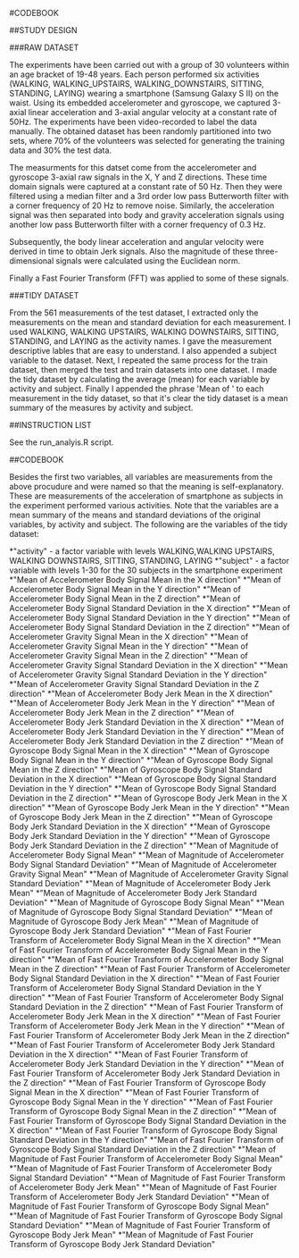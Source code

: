 #CODEBOOK

##STUDY DESIGN

###RAW DATASET

The experiments have been carried out with a group of 30 volunteers within an age bracket of 19-48 years. 
Each person performed six activities (WALKING, WALKING_UPSTAIRS, WALKING_DOWNSTAIRS, SITTING, STANDING, LAYING) 
wearing a smartphone (Samsung Galaxy S II) on the waist. Using its embedded accelerometer and gyroscope, 
we captured 3-axial linear acceleration and 3-axial angular velocity at a constant rate of 50Hz. 
The experiments have been video-recorded to label the data manually. 
The obtained dataset has been randomly partitioned into two sets, where 70% of the volunteers was selected 
for generating the training data and 30% the test data. 

The measurments for this datset come from the accelerometer and gyroscope 3-axial raw signals in the X, Y and Z directions. 
These time domain signals were captured at a constant rate of 50 Hz. Then they were filtered using a median filter 
and a 3rd order low pass Butterworth filter with a corner frequency of 20 Hz to remove noise. 
Similarly, the acceleration signal was then separated into body and gravity acceleration signals 
using another low pass Butterworth filter with a corner frequency of 0.3 Hz. 

Subsequently, the body linear acceleration and angular velocity were derived in time to obtain Jerk signals. 
Also the magnitude of these three-dimensional signals were calculated using the Euclidean norm. 

Finally a Fast Fourier Transform (FFT) was applied to some of these signals.

###TIDY DATASET

From the 561 measurements of the test dataset, I extracted only the measurements on the mean and standard deviation 
for each measurement. I used WALKING, WALKING UPSTAIRS, WALKING DOWNSTAIRS, SITTING, STANDING, and LAYING
as the activity names. I gave the measurement descriptive lables that are easy to understand. I also appended a
subject variable to the dataset. Next, I repeated the same process for the train dataset, then merged the test
and train datasets into one dataset. I made the tidy dataset by calculating the average (mean) for each variable
by activity and subject. Finally I appended the phrase 'Mean of ' to each measurement in the tidy dataset, so that
it's clear the tidy dataset is a mean summary of the measures by activity and subject.


##INSTRUCTION LIST

See the run_analyis.R script.

##CODEBOOK

Besides the first two variables, all variables are measurements from the above procudure and 
were named so that the meaning is self-explanatory. These are measurements of the acceleration
of smartphone as subjects in the experiment performed various activities.
Note that the variables are a mean summary of the means and standard deviations of the original variables, 
by activity and subject. The following are the variables of the tidy dataset:

*"activity" - a factor variable with levels WALKING,WALKING UPSTAIRS, WALKING DOWNSTAIRS, SITTING, STANDING, LAYING
*"subject" - a factor variable with levels 1-30 for the 30 subjects in the smartphone experiment
*"Mean of Accelerometer Body Signal Mean in the X direction"
*"Mean of Accelerometer Body Signal Mean in the Y direction"
*"Mean of Accelerometer Body Signal Mean in the Z direction"
*"Mean of Accelerometer Body Signal Standard Deviation in the X direction"
*"Mean of Accelerometer Body Signal Standard Deviation in the Y direction"
*"Mean of Accelerometer Body Signal Standard Deviation in the Z direction"
*"Mean of Accelerometer Gravity Signal Mean in the X direction"
*"Mean of Accelerometer Gravity Signal Mean in the Y direction"
*"Mean of Accelerometer Gravity Signal Mean in the Z direction"
*"Mean of Accelerometer Gravity Signal Standard Deviation in the X direction"
*"Mean of Accelerometer Gravity Signal Standard Deviation in the Y direction"
*"Mean of Accelerometer Gravity Signal Standard Deviation in the Z direction"
*"Mean of Accelerometer Body Jerk Mean in the X direction"
*"Mean of Accelerometer Body Jerk Mean in the Y direction"
*"Mean of Accelerometer Body Jerk Mean in the Z direction"
*"Mean of Accelerometer Body Jerk Standard Deviation in the X direction"
*"Mean of Accelerometer Body Jerk Standard Deviation in the Y direction"
*"Mean of Accelerometer Body Jerk Standard Deviation in the Z direction"
*"Mean of Gyroscope Body Signal Mean in the X direction"
*"Mean of Gyroscope Body Signal Mean in the Y direction"
*"Mean of Gyroscope Body Signal Mean in the Z direction"
*"Mean of Gyroscope Body Signal Standard Deviation in the X direction"
*"Mean of Gyroscope Body Signal Standard Deviation in the Y direction"
*"Mean of Gyroscope Body Signal Standard Deviation in the Z direction"
*"Mean of Gyroscope Body Jerk Mean in the X direction"
*"Mean of Gyroscope Body Jerk Mean in the Y direction"
*"Mean of Gyroscope Body Jerk Mean in the Z direction"
*"Mean of Gyroscope Body Jerk Standard Deviation in the X direction"
*"Mean of Gyroscope Body Jerk Standard Deviation in the Y direction"
*"Mean of Gyroscope Body Jerk Standard Deviation in the Z direction"
*"Mean of Magnitude of Accelerometer Body Signal Mean"
*"Mean of Magnitude of Accelerometer Body Signal Standard Deviation"
*"Mean of Magnitude of Accelerometer Gravity Signal Mean"
*"Mean of Magnitude of Accelerometer Gravity Signal Standard Deviation"
*"Mean of Magnitude of Accelerometer Body Jerk Mean"
*"Mean of Magnitude of Accelerometer Body Jerk Standard Deviation"
*"Mean of Magnitude of Gyroscope Body Signal Mean"
*"Mean of Magnitude of Gyroscope Body Signal Standard Deviation"
*"Mean of Magnitude of Gyroscope Body Jerk Mean"
*"Mean of Magnitude of Gyroscope Body Jerk Standard Deviation"
*"Mean of Fast Fourier Transform of Accelerometer Body Signal Mean in the X direction"
*"Mean of Fast Fourier Transform of Accelerometer Body Signal Mean in the Y direction"
*"Mean of Fast Fourier Transform of Accelerometer Body Signal Mean in the Z direction"
*"Mean of Fast Fourier Transform of Accelerometer Body Signal Standard Deviation in the X direction"
*"Mean of Fast Fourier Transform of Accelerometer Body Signal Standard Deviation in the Y direction"
*"Mean of Fast Fourier Transform of Accelerometer Body Signal Standard Deviation in the Z direction"
*"Mean of Fast Fourier Transform of Accelerometer Body Jerk Mean in the X direction"
*"Mean of Fast Fourier Transform of Accelerometer Body Jerk Mean in the Y direction"
*"Mean of Fast Fourier Transform of Accelerometer Body Jerk Mean in the Z direction"
*"Mean of Fast Fourier Transform of Accelerometer Body Jerk Standard Deviation in the X direction"
*"Mean of Fast Fourier Transform of Accelerometer Body Jerk Standard Deviation in the Y direction"
*"Mean of Fast Fourier Transform of Accelerometer Body Jerk Standard Deviation in the Z direction"
*"Mean of Fast Fourier Transform of Gyroscope Body Signal Mean in the X direction"
*"Mean of Fast Fourier Transform of Gyroscope Body Signal Mean in the Y direction"
*"Mean of Fast Fourier Transform of Gyroscope Body Signal Mean in the Z direction"
*"Mean of Fast Fourier Transform of Gyroscope Body Signal Standard Deviation in the X direction"
*"Mean of Fast Fourier Transform of Gyroscope Body Signal Standard Deviation in the Y direction"
*"Mean of Fast Fourier Transform of Gyroscope Body Signal Standard Deviation in the Z direction"
*"Mean of Magnitude of Fast Fourier Transform of Accelerometer Body Signal Mean"
*"Mean of Magnitude of Fast Fourier Transform of Accelerometer Body Signal Standard Deviation"
*"Mean of Magnitude of Fast Fourier Transform of Accelerometer Body Jerk Mean"
*"Mean of Magnitude of Fast Fourier Transform of Accelerometer Body Jerk Standard Deviation"
*"Mean of Magnitude of Fast Fourier Transform of Gyroscope Body Signal Mean"
*"Mean of Magnitude of Fast Fourier Transform of Gyroscope Body Signal Standard Deviation"
*"Mean of Magnitude of Fast Fourier Transform of Gyroscope Body Jerk Mean"
*"Mean of Magnitude of Fast Fourier Transform of Gyroscope Body Jerk Standard Deviation"

